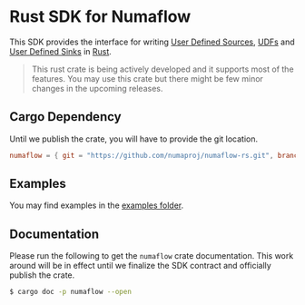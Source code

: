 # Rust SDK for Numaflow

This SDK provides the interface for writing [User Defined Sources](https://numaflow.numaproj.io/user-guide/sources/overview/), [UDFs](https://numaflow.numaproj.io/user-guide/user-defined-functions/user-defined-functions/) 
and [User Defined Sinks](https://numaflow.numaproj.io/user-guide/sinks/user-defined-sinks/) in [Rust](https://www.rust-lang.org/).

> This rust crate is being actively developed and it supports
> most of the features. You may use this crate but there might be
> few minor changes in the upcoming releases.


## Cargo Dependency
Until we publish the crate, you will have to provide the
git location.

```toml
numaflow = { git = "https://github.com/numaproj/numaflow-rs.git", branch="main" }
```

## Examples

You may find examples in the [examples folder](./examples).

## Documentation

Please run the following to get the `numaflow` crate documentation.
This work around will be in effect until we finalize the SDK contract
and officially publish the crate.

```bash
$ cargo doc -p numaflow --open
```
